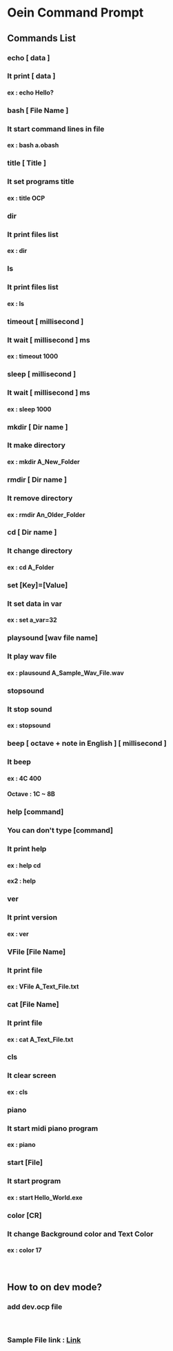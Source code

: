 # Oein Command Prompt
### 
## Commands List
### echo [ data ]
### It print [ data ]
#### ex : echo Hello?
### bash [ File Name ]
### It start command lines in file
#### ex : bash a.obash
### title [ Title ]
### It set programs title
#### ex : title OCP
### dir
### It print files list
#### ex : dir
### ls
### It print files list
#### ex : ls
### timeout [ millisecond ]
### It wait [ millisecond ] ms
#### ex : timeout 1000
### sleep [ millisecond ]
### It wait [ millisecond ] ms
#### ex : sleep 1000
### mkdir [ Dir name ]
### It make directory
#### ex : mkdir A_New_Folder
### rmdir [ Dir name ]
### It remove directory
#### ex : rmdir An_Older_Folder
### cd [ Dir name ]
### It change directory
#### ex : cd A_Folder
### set [Key]=[Value]
### It set data in var
#### ex : set a_var=32
### playsound [wav file name]
### It play wav file
#### ex : plausound A_Sample_Wav_File.wav
### stopsound
### It stop sound
#### ex : stopsound
### beep [ octave + note in English ] [ millisecond ]
### It beep
#### ex : 4C 400
#### Octave : 1C ~ 8B
### help [command]
### You can don't type [command]
### It print help
#### ex : help cd
#### ex2 : help
### ver
### It print version
#### ex : ver
### VFile [File Name]
### It print file
#### ex : VFile A_Text_File.txt
### cat [File Name]
### It print file
#### ex : cat A_Text_File.txt
### cls
### It clear screen
#### ex : cls
### piano
### It start midi piano program
#### ex : piano
### start [File]
### It start program
#### ex : start Hello_World.exe
### color [CR]
### It change Background color and Text Color
#### ex : color 17
&nbsp;
## How to on dev mode?
### add dev.ocp file
&nbsp;
### Sample File link : <a href="https://github.com/Oein/Oein_Command_Prompt/tree/master/Samples">Link</a>
